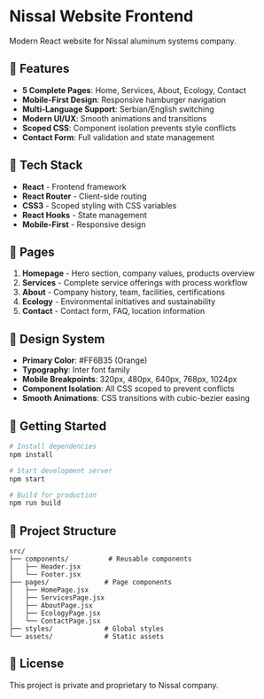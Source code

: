 # Nissal Website Frontend

Modern React website for Nissal aluminum systems company.

## 🚀 Features

- **5 Complete Pages**: Home, Services, About, Ecology, Contact
- **Mobile-First Design**: Responsive hamburger navigation
- **Multi-Language Support**: Serbian/English switching
- **Modern UI/UX**: Smooth animations and transitions
- **Scoped CSS**: Component isolation prevents style conflicts
- **Contact Form**: Full validation and state management

## 🧰 Tech Stack

- **React** - Frontend framework
- **React Router** - Client-side routing
- **CSS3** - Scoped styling with CSS variables
- **React Hooks** - State management
- **Mobile-First** - Responsive design

## 📱 Pages

1. **Homepage** - Hero section, company values, products overview
2. **Services** - Complete service offerings with process workflow
3. **About** - Company history, team, facilities, certifications
4. **Ecology** - Environmental initiatives and sustainability
5. **Contact** - Contact form, FAQ, location information

## 🎨 Design System

- **Primary Color**: #FF6B35 (Orange)
- **Typography**: Inter font family
- **Mobile Breakpoints**: 320px, 480px, 640px, 768px, 1024px
- **Component Isolation**: All CSS scoped to prevent conflicts
- **Smooth Animations**: CSS transitions with cubic-bezier easing

## 🚀 Getting Started

```bash
# Install dependencies
npm install

# Start development server
npm start

# Build for production
npm run build
```

## 📂 Project Structure

```
src/
├── components/          # Reusable components
│   ├── Header.jsx
│   └── Footer.jsx
├── pages/              # Page components
│   ├── HomePage.jsx
│   ├── ServicesPage.jsx
│   ├── AboutPage.jsx
│   ├── EcologyPage.jsx
│   └── ContactPage.jsx
├── styles/             # Global styles
└── assets/             # Static assets
```

## 📄 License

This project is private and proprietary to Nissal company.